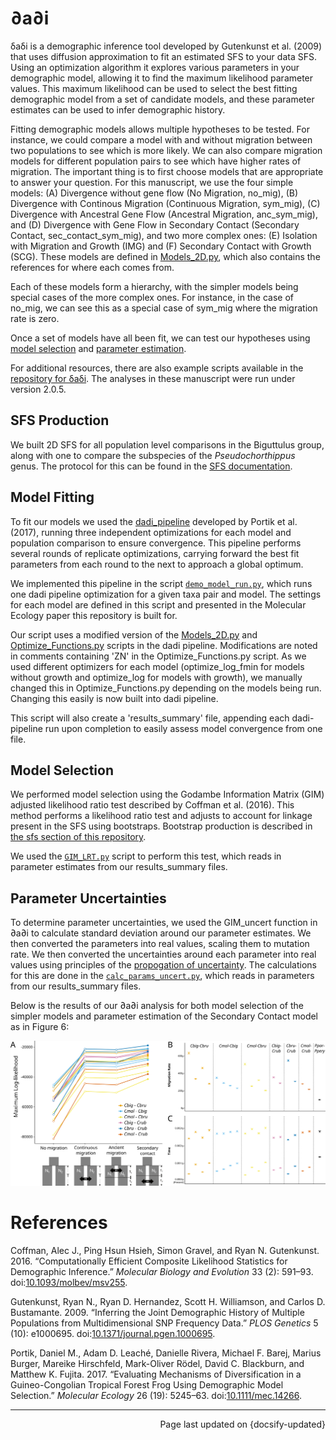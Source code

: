 ∂a∂i
================

δaδi is a demographic inference tool developed by Gutenkunst et al. (2009) that uses diffusion approximation to fit an estimated SFS to your data SFS. Using an optimization algorithm it explores various parameters in your demographic model, allowing it to find the maximum likelihood parameter values. This maximum likelihood can be used to select the best fitting demographic model from a set of candidate models, and these parameter estimates can be used to infer demographic history.

Fitting demographic models allows multiple hypotheses to be tested. For instance, we could compare a model with and without migration between two populations to see which is more likely. We can also compare migration models for different population pairs to see which have higher rates of migration. The important thing is to first choose models that are appropriate to answer your question. For this manuscript, we use the four simple models: (A) Divergence without gene flow (No Migration, no\_mig), (B) Divergence with Continous Migration (Continuous Migration, sym\_mig), (C) Divergence with Ancestral Gene Flow (Ancestral Migration, anc\_sym\_mig), and (D) Divergence with Gene Flow in Secondary Contact (Secondary Contact, sec_contact_sym_mig), and two more complex ones: (E) Isolation with Migration and Growth (IMG) and (F) Secondary Contact with Growth (SCG). These models are defined in [Models_2D.py](https://github.com/zjnolen/chorthippus_radiation/blob/master/dadi/Models_2D.py), which also contains the references for where each comes from.

Each of these models form a hierarchy, with the simpler models being special cases of the more complex ones. For instance, in the case of no\_mig, we can see this as a special case of sym\_mig where the migration rate is zero.

Once a set of models have all been fit, we can test our hypotheses using [model selection](#model-selection) and [parameter estimation](#parameter-uncertainties).

For additional resources, there are also example scripts available in the [repository for δaδi](https://bitbucket.org/gutenkunstlab/dadi/src/master/examples). The analyses in these manuscript were run under version 2.0.5.

SFS Production
--------------

We built 2D SFS for all population level comparisons in the Biguttulus group, along with one to compare the subspecies of the *Pseudochorthippus* genus. The protocol for this can be found in the [SFS documentation](sfs.md).

Model Fitting
-------------

To fit our models we used the [dadi_pipeline](https://github.com/dportik/dadi_pipeline) developed by Portik et al. (2017), running three independent optimizations for each model and population comparison to ensure convergence. This pipeline performs several rounds of replicate optimizations, carrying forward the best fit parameters from each round to the next to approach a global optimum.

We implemented this pipeline in the script [`demo_model_run.py`](https://github.com/zjnolen/chorthippus_radiation/blob/master/dadi/demo_model_run.py), which runs one dadi pipeline optimization for a given taxa pair and model. The settings for each model are defined in this script and presented in the Molecular Ecology paper this repository is built for.

Our script uses a modified version of the [Models_2D.py](https://github.com/zjnolen/chorthippus_radiation/blob/master/dadi/Models_2D.py) and [Optimize_Functions.py](https://github.com/zjnolen/chorthippus_radiation/blob/master/dadi/Optimize_Functions.py) scripts in the dadi pipeline. Modifications are noted in comments containing 'ZN' in the Optimize_Functions.py script. As we used different optimizers for each model (optimize_log_fmin for models without growth and optimize_log for models with growth), we manually changed this in Optimize_Functions.py depending on the models being run. Changing this easily is now built into dadi pipeline.

This script will also create a 'results_summary' file, appending each dadi-pipeline run upon completion to easily assess model convergence from one file.

Model Selection
---------------

We performed model selection using the Godambe Information Matrix (GIM) adjusted likelihood ratio test described by Coffman et al. (2016). This method performs a likelihood ratio test and adjusts to account for linkage present in the SFS using bootstraps. Bootstrap production is described in [the sfs section of this repository](sfs.md#bootstrapping).

We used the [`GIM_LRT.py`](https://github.com/zjnolen/chorthippus_radiation/blob/master/dadi/GIM_LRT.py) script to perform this test, which reads in parameter estimates from our results_summary files.

Parameter Uncertainties
-----------------------

To determine parameter uncertainties, we used the GIM_uncert function in ∂a∂i to calculate standard deviation around our parameter estimates. We then converted the parameters into real values, scaling them to mutation rate. We then converted the uncertainties around each parameter into real values using principles of the [propogation of uncertainty](https://en.wikipedia.org/wiki/Propagation_of_uncertainty). The calculations for this are done in the [`calc_params_uncert.py`](https://github.com/zjnolen/chorthippus_radiation/blob/master/dadi/calc_params_uncert.py), which reads in parameters from our results_summary files.

Below is the results of our ∂a∂i analysis for both model selection of the simpler models and parameter estimation of the Secondary Contact model as in Figure 6:

![](_images/fig6.svg)

References
==========

Coffman, Alec J., Ping Hsun Hsieh, Simon Gravel, and Ryan N. Gutenkunst. 2016. “Computationally Efficient Composite Likelihood Statistics for Demographic Inference.” *Molecular Biology and Evolution* 33 (2): 591–93. doi:[10.1093/molbev/msv255](https://doi.org/10.1093/molbev/msv255).

Gutenkunst, Ryan N., Ryan D. Hernandez, Scott H. Williamson, and Carlos D. Bustamante. 2009. “Inferring the Joint Demographic History of Multiple Populations from Multidimensional SNP Frequency Data.” *PLOS Genetics* 5 (10): e1000695. doi:[10.1371/journal.pgen.1000695](https://doi.org/10.1371/journal.pgen.1000695).

Portik, Daniel M., Adam D. Leaché, Danielle Rivera, Michael F. Barej, Marius Burger, Mareike Hirschfeld, Mark-Oliver Rödel, David C. Blackburn, and Matthew K. Fujita. 2017. “Evaluating Mechanisms of Diversification in a Guineo-Congolian Tropical Forest Frog Using Demographic Model Selection.” *Molecular Ecology* 26 (19): 5245–63. doi:[10.1111/mec.14266](https://doi.org/10.1111/mec.14266).

-------------

<div style="text-align: right">Page last updated on {docsify-updated}</div>
